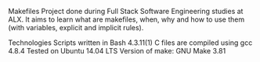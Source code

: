 Makefiles
Project done during Full Stack Software Engineering studies at ALX. It aims to learn what are makefiles, when, why and how to use them (with variables, explicit and implicit rules).

Technologies
Scripts written in Bash 4.3.11(1)
C files are compiled using gcc 4.8.4
Tested on Ubuntu 14.04 LTS
Version of make: GNU Make 3.81
